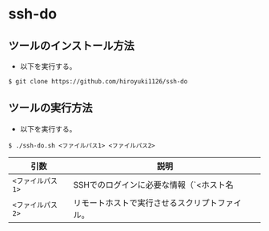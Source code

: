 # ssh-do

## ツールのインストール方法

* 以下を実行する。

```
$ git clone https://github.com/hiroyuki1126/ssh-do
```

## ツールの実行方法

* 以下を実行する。

```
$ ./ssh-do.sh <ファイルパス1> <ファイルパス2>
```

| 引数 | 説明 |
| ----- | ----- |
| `<ファイルパス1>` | SSHでのログインに必要な情報（`<ホスト名 | IPアドレス> <ユーザ名> <パスワード>`）のリストが記載されたファイル。 |
| `<ファイルパス2>` | リモートホストで実行させるスクリプトファイル。 |
